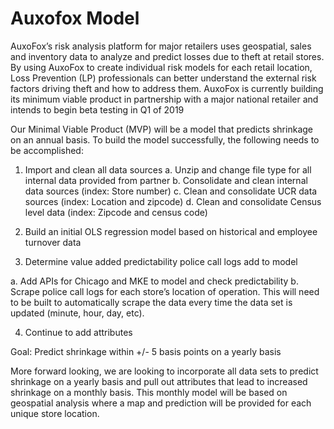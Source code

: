 # Auxofox Model

AuxoFox’s risk analysis platform for major retailers uses geospatial, sales and inventory data to analyze and predict losses due to theft at retail stores. By using AuxoFox to create individual risk models for each retail location, Loss Prevention (LP)  professionals can better understand the external risk factors driving theft and how to address them. AuxoFox is currently building its minimum viable product in partnership with a major national retailer and intends to begin beta testing in Q1 of 2019

Our Minimal Viable Product (MVP) will be a model that predicts shrinkage on an annual basis.  To build the model successfully, the following needs to be accomplished:

1.	Import and clean all data sources
  a.	Unzip and change file type for all internal data provided from partner
  b.	Consolidate and clean internal data sources (index: Store number)
  c.	Clean and consolidate UCR data sources (index: Location and zipcode)
  d.	Clean and consolidate Census level data (index: Zipcode and census code)

2.	Build an initial OLS regression model based on historical and employee turnover data

3.	Determine value added predictability police call logs add to model

  a.	Add APIs for Chicago and MKE to model and check predictability
  b.	Scrape police call logs for each store’s location of operation.  This will need to be built to automatically scrape the       data every time the data set is updated (minute, hour, day, etc). 

4.	Continue to add attributes

Goal:  Predict shrinkage within +/- 5 basis points on a yearly basis

More forward looking, we are looking to incorporate all data sets to predict shrinkage on a yearly basis and pull out attributes that lead to increased shrinkage on a monthly basis.  This monthly model will be based on geospatial analysis where a map and prediction will be provided for each unique store location.

